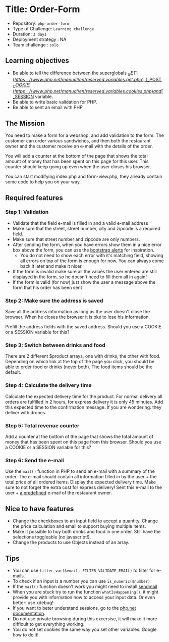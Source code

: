 # Title: Order-Form

- Repository: `php-order-form`
- Type of Challenge: `Learning challenge`
- Duration: `3 days`
- Deployment strategy : NA
- Team challenge : `solo`

## Learning objectives
- Be able to tell the difference between the superglobals [$_GET](https://www.php.net/manual/en/reserved.variables.get.php), [$_POST](https://www.php.net/manual/en/reserved.variables.post.php), [$_COOKIE](https://www.php.net/manual/en/reserved.variables.cookies.php) and [$_SESSION](https://www.php.net/manual/en/reserved.variables.session.php) variable.
- Be able to write basic validation for PHP.
- Be able to sent an email with PHP

## The Mission
You need to make a form for a webshop, and add validation to the form.
The customer can order various sandwiches, and then both the restaurant owner and the customer receive an e-mail with the details of the order.

You will add a counter at the bottom of the page that shows the total amount of money that has been spent on this page for this user.
This counter should keep going up even when the user closes his browser.

You can start modifying index.php and form-view.php, they already contain some code to help you on your way.
## Required features
### Step 1: Validation
- Validate that the field e-mail is filled in and a valid e-mail address
- Make sure that the street, street number, city and zipcode is a required field.
- Make sure that street number and zipcode are only numbers.
- After sending the form, when you have errors show them in a nice error box above the form, you can use the [bootstrap alerts](https://getbootstrap.com/docs/4.0/components/alerts/) for inspiration.
    - You do not need to show each error with it's matching field, showing all errors on top of the form is enough for now. You can always come back it later and make it nicer.
- If the form is invalid make sure all the values the user entered are still displayed in the form, so he doesn't need to fill them all in again!
- If the form is valid (for now) just show the user a message above the form that his order has been sent

### Step 2: Make sure the address is saved
Save all the address information as long as the user doesn't close the browser. When he closes the browser it is oké to lose his information.

Prefill the address fields with the saved address.
Should you use a COOKIE or a SESSION variable for this?

### Step 3: Switch between drinks and food
There are 2 different $product arrays, one with drinks, the other with food. Depending on which link at the top of the page you click, you should be able to order food or drinks (never both).
The food items should be the default.

### Step 4: Calculate the delivery time
Calculate the expected delivery time for the product. For normal delivery all orders are fulfilled in 2 hours, for express delivery it is only 45 minutes.
Add this expected time to the confirmation message.
If you are wondering: they deliver with drones.

### Step 5: Total revenue counter
Add a counter at the bottom of the page that shows the total amount of money that has been spent on this page from this browser. 
Should you use a COOKIE or a SESSION variable for this?

### Step 6: Send the e-mail
Use the `mail()` function in PHP to send an e-mail with a summary of the order.
The e-mail should contain all information filled in by the user + the total price of all ordered items.
Display the expected delivery time.
Make sure to not forget the extra cost for express delivery!
Sent this e-mail to the user + [a predefined](https://www.php.net/define) e-mail of the restaurant owner.

## Nice to have features
- Change the checkboxes to an input field to accept a quantity.
Change the price calculation and email to support buying multiple items.
- Make it possible to buy both drinks and food in one order. Still have the selections toggleable (no javascript!).
- Change the products to use Objects instead of an array.

## Tips
- You can use `filter_var($email, FILTER_VALIDATE_EMAIL)` to filter for e-mails.
- To check if an input is a number you can use `is_numeric($number)`
- If the `mail()` function doesn't work you might need to install [sendmail](https://gist.github.com/adamstac/7462202)
- When you are stuck try to run the function `whatIsHappening()`, it might provide you with information how to access your input data. Or even better: use xdebug!
- If you want to beter understand sessions, go to the [php.net documentation](https://www.php.net/manual/en/features.sessions.php).
- Do not use private browsing during this excersise, it will make it more difficult to get everything working.
- You do not set cookies the same way you set other variables. Google how to do it!
